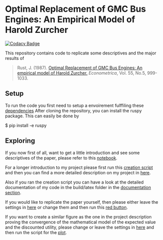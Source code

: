 # Optimal Replacement of GMC Bus Engines: An Empirical Model of Harold Zurcher

[![Codacy Badge](https://api.codacy.com/project/badge/Grade/91ce9e983dea4403b986f0ca69564818)](https://app.codacy.com/app/OpenSourceEconomics/ruspy?utm_source=github.com&utm_medium=referral&utm_content=OpenSourceEconomics/ruspy&utm_campaign=Badge_Grade_Dashboard)

This repository contains code to replicate some descriptives and the major results of
> Rust, J. (1987). [Optimal Replacement of GMC Bus Engines: An empirical model of Harold Zurcher.](https://doi.org/10.2307/1911259) *Econometrica*, Vol. 55, No.5, 999-1033.

Setup
-----
To run the code you first need to setup a envoirement fulffiling these [dependencies](https://github.com/OpenSourceEconomics/ruspy/blob/master/environment.yml)
After cloning the repository, you can install the ruspy package. This can easily be done by

  $ pip install -e ruspy

Exploring
---------
If you now first of all, want to get a little introduction and see some descriptives of the paper, please refer to this [notebook](https://github.com/OpenSourceEconomics/ruspy/blob/master/replicate%20descriptives.ipynb).

For a longer introduction to my project please first run this [creation script](https://github.com/OpenSourceEconomics/ruspy/blob/master/create_project.py) and then you can find a more detailed description on my project in [here](https://github.com/OpenSourceEconomics/ruspy/tree/master/promotion/project_description).

Also if you ran the creation script you can have a look at the detailed documentation of my code in the build/latex folder in the [documentation section](https://github.com/OpenSourceEconomics/ruspy/tree/master/documentation).

If you would like to replicate the paper yourself, then please either leave the settings in [here](https://github.com/OpenSourceEconomics/ruspy/blob/master/promotion/replication/init_replication.yml) or change them and then run this [red button](https://github.com/OpenSourceEconomics/ruspy/blob/master/promotion/replication/red_button_replication.py).

If you want to create a similar figure as the one in the project description proving the convergence of the mathematical model of the expected value and the discounted utility, please change or leave the settings in [here](https://github.com/OpenSourceEconomics/ruspy/blob/master/promotion/simulation/init.yml) and then run the script for the [plot](https://github.com/OpenSourceEconomics/ruspy/blob/master/promotion/simulation/figure_1.py).
